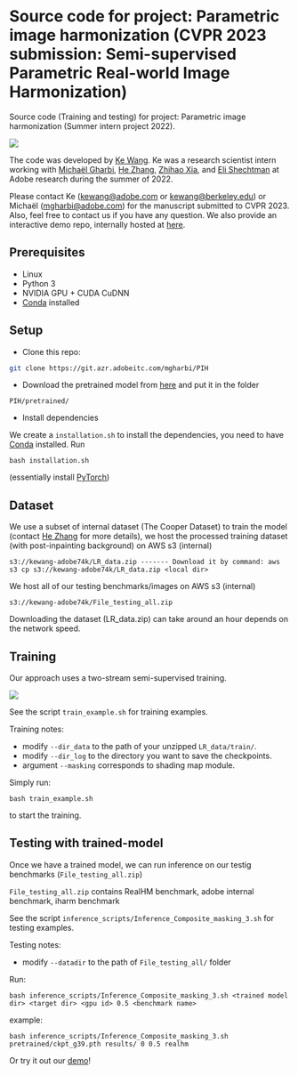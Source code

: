 # Source code for project: Parametric image harmonization (CVPR 2023 submission: Semi-supervised Parametric Real-world Image Harmonization)
Source code (Training and testing) for project: Parametric image harmonization (Summer intern project 2022). 

<img src='github_images/Figure_teaser.png'>


The code was developed by [Ke Wang](people.eecs.berkeley.edu/~kewang). Ke was a research scientist intern working with [Michaël Gharbi](http://mgharbi.com/), [He Zhang](https://sites.google.com/site/hezhangsprinter/), [Zhihao Xia](https://likesum.github.io/), and [Eli Shechtman](https://research.adobe.com/person/eli-shechtman/) at Adobe research during the summer of 2022.

Please contact Ke (kewang@adobe.com or kewang@berkeley.edu) or Michaël (mgharbi@adobe.com) for the manuscript submitted to CVPR 2023. Also, feel free to contact us if you have any question. We also provide an interactive demo repo, internally hosted at [here](https://git.azr.adobeitc.com/adobe-research/parametric_image_harmonization_demo).


## Prerequisites

- Linux
- Python 3
- NVIDIA GPU + CUDA CuDNN
- [Conda](https://docs.conda.io/en/latest/) installed


## Setup

- Clone this repo:
```bash
git clone https://git.azr.adobeitc.com/mgharbi/PIH
```

- Download the pretrained model from [here](https://adobe-my.sharepoint.com/:u:/p/kewang/EWx38imIw2NCqYHsWqlRjoYBjyQueSfCpnWsMphBqUuqng?e=vAgnb0) and put it in the folder

```
PIH/pretrained/
```
- Install dependencies

We create a `installation.sh` to install the dependencies, you need to have [Conda](https://docs.conda.io/en/latest/) installed. Run

```
bash installation.sh
```
(essentially install [PyTorch](https://pytorch.org/))

## Dataset

We use a subset of internal dataset (The Cooper Dataset) to train the model (contact [He Zhang](https://sites.google.com/site/hezhangsprinter/) for more details), we host the processed training dataset (with post-inpainting background) on AWS s3 (internal)

```
s3://kewang-adobe74k/LR_data.zip ------- Download it by command: aws s3 cp s3://kewang-adobe74k/LR_data.zip <local dir>
```

We host all of our testing benchmarks/images on AWS s3 (internal)

```
s3://kewang-adobe74k/File_testing_all.zip
```

Downloading the dataset (LR_data.zip) can take around an hour depends on the network speed.

## Training

Our approach uses a two-stream semi-supervised training.

<img src='github_images/Figure_3.png'>

See the script `train_example.sh` for training examples.

Training notes:
- modify `--dir_data` to the path of your unzipped `LR_data/train/`.
- modify `--dir_log` to the directory you want to save the checkpoints.
- argument `--masking` corresponds to shading map module.

Simply run:
```
bash train_example.sh
```
to start the training.

## Testing with trained-model

Once we have a trained model, we can run inference on our testig benchmarks (`File_testing_all.zip`)

`File_testing_all.zip` contains RealHM benchmark, adobe internal benchmark, iharm benchmark

See the script `inference_scripts/Inference_Composite_masking_3.sh` for testing examples.

Testing notes:

- modify `--datadir` to the path of `File_testing_all/` folder 

Run:
```
bash inference_scripts/Inference_Composite_masking_3.sh <trained model dir> <target dir> <gpu id> 0.5 <benchmark name>
```

example:

```
bash inference_scripts/Inference_Composite_masking_3.sh pretrained/ckpt_g39.pth results/ 0 0.5 realhm
```

Or try it out our [demo](https://git.azr.adobeitc.com/adobe-research/parametric_image_harmonization_demo)!

